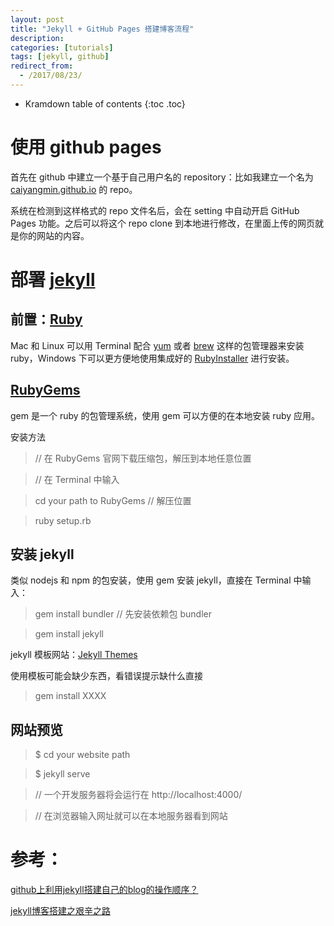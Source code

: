 ```yaml
---
layout: post
title: "Jekyll + GitHub Pages 搭建博客流程"
description:
categories: [tutorials]
tags: [jekyll, github]
redirect_from:
  - /2017/08/23/
---
```


* Kramdown table of contents
{:toc .toc}

# 使用 github pages

首先在 github 中建立一个基于自己用户名的 repository：比如我建立一个名为 [caiyangmin.github.io][caiyangmin.github.io] 的 repo。

系统在检测到这样格式的 repo 文件名后，会在 setting 中自动开启 GitHub Pages 功能。之后可以将这个 repo clone 到本地进行修改，在里面上传的网页就是你的网站的内容。

# 部署 [jekyll][jekyll]

## 前置：[Ruby][Ruby]

Mac 和 Linux 可以用 Terminal 配合 [yum][yum] 或者 [brew][brew] 这样的包管理器来安装 ruby，Windows 下可以更方便地使用集成好的 [RubyInstaller][RubyInstaller] 进行安装。

## [RubyGems][RubyGems]

gem 是一个 ruby 的包管理系统，使用 gem 可以方便的在本地安装 ruby 应用。

安装方法
> // 在 RubyGems 官网下载压缩包，解压到本地任意位置

> // 在 Terminal 中输入

> cd your path to RubyGems  // 解压位置

> ruby setup.rb

## 安装 jekyll

类似 nodejs 和 npm 的包安装，使用 gem 安装 jekyll，直接在 Terminal 中输入：

> gem install bundler // 先安装依赖包 bundler

> gem install jekyll

jekyll 模板网站：[Jekyll Themes][Jekyll Themes]

使用模板可能会缺少东西，看错误提示缺什么直接
> gem install XXXX

## 网站预览

> $ cd your website path

> $ jekyll serve

> // 一个开发服务器将会运行在 http://localhost:4000/

> // 在浏览器输入网址就可以在本地服务器看到网站

# 参考：

[github上利用jekyll搭建自己的blog的操作顺序？](https://www.zhihu.com/question/30018945?sort=created)

[jekyll博客搭建之艰辛之路](http://www.jianshu.com/p/27de87d4447e)


[caiyangmin.github.io]: https://caiyangmin.github.io
[jekyll]: http://jekyll.com.cn/
[Ruby]: https://www.ruby-lang.org/en/
[yum]: http://yum.baseurl.org/
[brew]: https://brew.sh/
[RubyInstaller]: https://rubyinstaller.org/
[RubyGems]: https://rubygems.org/pages/download
[Jekyll Themes]: http://jekyllthemes.org/

